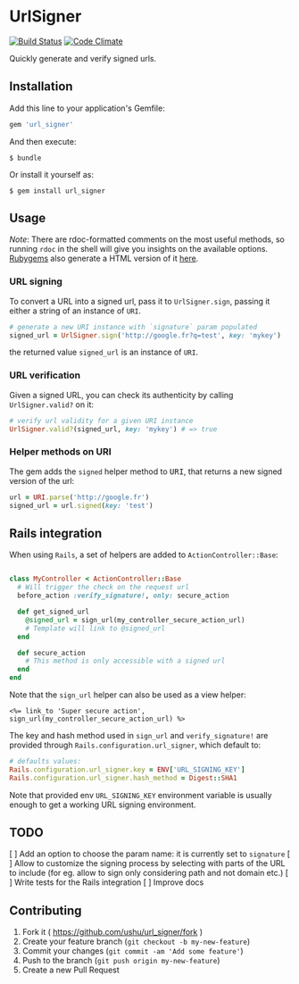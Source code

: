# UrlSigner
[![Build Status](https://travis-ci.org/ushu/url_signer.svg?branch=master)](https://travis-ci.org/ushu/url_signer)
[![Code Climate](https://codeclimate.com/github/ushu/url_signer/badges/gpa.svg)](https://codeclimate.com/github/ushu/url_signer)

Quickly generate and verify signed urls.

## Installation

Add this line to your application's Gemfile:

```ruby
gem 'url_signer'
```

And then execute:

    $ bundle

Or install it yourself as:

    $ gem install url_signer

## Usage

*Note*: There are rdoc-formatted comments on the most useful methods, so running `rdoc` in the shell will give you
insights on the available options.
[Rubygems](https://rubygems.org/) also generate a HTML version of it [here](http://www.rubydoc.info/gems/url_signer).

### URL signing

To convert a URL into a signed url, pass it to `UrlSigner.sign`, passing it either a string of an instance of `URI`.

```ruby
# generate a new URI instance with `signature` param populated
signed_url = UrlSigner.sign('http://google.fr?q=test', key: 'mykey')
```

the returned value `signed_url` is an instance of `URI`.

### URL verification

Given a signed URL, you can check its authenticity by calling `UrlSigner.valid?` on it:

```ruby
# verify url validity for a given URI instance
UrlSigner.valid?(signed_url, key: 'mykey') # => true
```

### Helper methods on URI

The gem adds the `signed` helper method to <tt>URI</tt>, that returns a new signed version of the url:

```ruby
url = URI.parse('http://google.fr')
signed_url = url.signed(key: 'test')
```

## Rails integration

When using `Rails`, a set of helpers are added to `ActionController::Base`:

```ruby

class MyController < ActionController::Base
  # Will trigger the check on the request url
  before_action :verify_signature!, only: secure_action

  def get_signed_url
    @signed_url = sign_url(my_controller_secure_action_url)
    # Template will link to @signed_url
  end

  def secure_action
    # This method is only accessible with a signed url
  end
end

```

Note that the `sign_url` helper can also be used as a view helper:

```erb
<%= link_to 'Super secure action', sign_url(my_controller_secure_action_url) %>
```

The key and hash method used in `sign_url` and `verify_signature!` are provided through `Rails.configuration.url_signer`, which default to:

```ruby
# defaults values:
Rails.configuration.url_signer.key = ENV['URL_SIGNING_KEY']
Rails.configuration.url_signer.hash_method = Digest::SHA1
```

Note that provided env `URL_SIGNING_KEY` environment variable is usually enough to get a working URL signing environment.

## TODO

 [ ] Add an option to choose the param name: it is currently set to `signature`
 [ ] Allow to customize the signing process by selecting with parts of the URL to include (for eg. allow to sign only considering path and not domain etc.)
 [ ] Write tests for the Rails integration
 [ ] Improve docs

## Contributing

1. Fork it ( https://github.com/ushu/url_signer/fork )
2. Create your feature branch (`git checkout -b my-new-feature`)
3. Commit your changes (`git commit -am 'Add some feature'`)
4. Push to the branch (`git push origin my-new-feature`)
5. Create a new Pull Request
